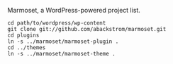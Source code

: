 Marmoset, a WordPress-powered project list.

	cd path/to/wordpress/wp-content
    git clone git://github.com/abackstrom/marmoset.git
	cd plugins
	ln -s ../marmoset/marmoset-plugin .
	cd ../themes
	ln -s ../marmoset/marmoset-theme .
